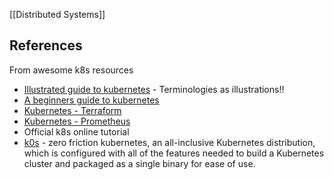 [[Distributed Systems]]

## References
From awesome k8s resources
- [Illustrated guide to kubernetes](https://www.cncf.io/phippy/the-childrens-illustrated-guide-to-kubernetes/ ) - Terminologies as illustrations!! 
- [A beginners guide to kubernetes](https://medium.com/containermind/a-beginners-guide-to-kubernetes-7e8ca56420b6)
- [Kubernetes - Terraform](https://faun.pub/google-kubernetes-engine-explain-like-im-five-1890e550c099)
- [Kubernetes - Prometheus](https://faun.pub/production-grade-kubernetes-monitoring-using-prometheus-78144b835b60)
- Official k8s online tutorial
- [k0s](https://github.com/k0sproject/k0s) - zero friction kubernetes, an all-inclusive Kubernetes distribution, which is configured with all of the features needed to build a Kubernetes cluster and packaged as a single binary for ease of use.